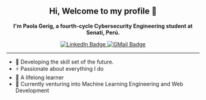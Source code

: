<h2 align="center" class="heading-element" dir="auto">
    <b>Hi, Welcome to my profile 👋</b>
</h2>


<p align="center" dir="auto">
    <b>I'm Paola Gerig, a fourth-cycle Cybersecurity Engineering student at Senati, Perú.</b>
</p>

<p align="center" dir="auto">
    <a href="https://www.linkedin.com/in/paola-gerig-reyes-671436238/" rel="nofollow">
        <img src="https://camo.githubusercontent.com/bcbca8ef54ebae26cc52e3fee1ee8f8e523de8733feb1f574b748027669cd3c6/68747470733a2f2f696d672e736869656c64732e696f2f62616467652f4c696e6b6564496e2d626c75653f6c6f676f3d6c696e6b6564696e267374796c653d666f722d7468652d6261646765266c6f676f436f6c6f723d7768697465" alt="LinkedIn Badge" data-canonical-src="https://img.shields.io/badge/LinkedIn-blue?logo=linkedin&amp;style=for-the-badge&amp;logoColor=white" style="max-width: 100%;">
    </a>
    <a href="mailto:pgerig.reyes@gmail.com">
        <img src="https://camo.githubusercontent.com/1eeaad2928ba011322467db97fd9c1a255fd3c16426ed4c6ff737ac2f4964349/68747470733a2f2f696d672e736869656c64732e696f2f62616467652f474d61696c2d7265643f6c6f676f3d676d61696c267374796c653d666f722d7468652d6261646765266c6f676f436f6c6f723d7768697465" alt="GMail Badge" data-canonical-src="https://img.shields.io/badge/GMail-red?logo=gmail&amp;style=for-the-badge&amp;logoColor=white" style="max-width: 100%;">
    </a>
</p>
<hr>
<ul dir="auto">
<li>🎯 Developing the skill set of the future.</li>
<li>⚡ Passionate about everything I do </li>
<li> 🧠 A lifelong learner </li>
<li>🔎 Currently venturing into Machine Learning Engineering and Web Development </li>
</ul>
